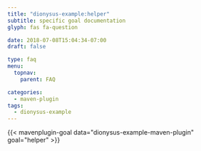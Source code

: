 ```yaml
---
title: "dionysus-example:helper"
subtitle: specific goal documentation
glyph: fas fa-question

date: 2018-07-08T15:04:34-07:00
draft: false

type: faq
menu:
  topnav:
    parent: FAQ

categories:
  - maven-plugin
tags:
  - dionysus-example
---
```


{{< mavenplugin-goal data="dionysus-example-maven-plugin" goal="helper" >}}
